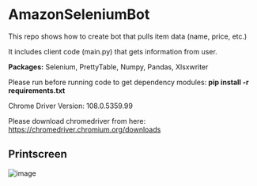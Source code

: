# AmazonSeleniumBot

This repo shows how to create bot that pulls item data (name, price, etc.)

It includes client code (main.py) that gets information from user.

**Packages:** Selenium, PrettyTable, Numpy, Pandas, Xlsxwriter 

Please run before running code to get dependency modules: **pip install -r requirements.txt**

Chrome Driver Version: 108.0.5359.99

Please download chromedriver from here: https://chromedriver.chromium.org/downloads

## Printscreen

![image](https://user-images.githubusercontent.com/111180156/206929975-9dae480f-f532-440e-807c-b8db2d4402eb.png)


